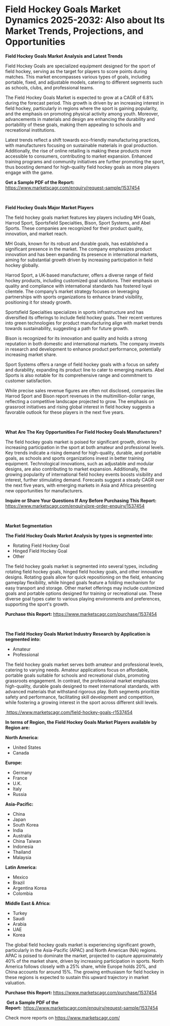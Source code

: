 <p><h1>Field Hockey Goals Market Dynamics 2025-2032: Also about Its Market Trends, Projections, and Opportunities</h1></p><p><strong>Field Hockey Goals Market Analysis and Latest Trends</strong></p>
<p><p>Field Hockey Goals are specialized equipment designed for the sport of field hockey, serving as the target for players to score points during matches. This market encompasses various types of goals, including portable, fixed, and adjustable models, catering to different segments such as schools, clubs, and professional teams. </p><p>The Field Hockey Goals Market is expected to grow at a CAGR of 6.8% during the forecast period. This growth is driven by an increasing interest in field hockey, particularly in regions where the sport is gaining popularity, and the emphasis on promoting physical activity among youth. Moreover, advancements in materials and design are enhancing the durability and portability of these goals, making them appealing to schools and recreational institutions. </p><p>Latest trends reflect a shift towards eco-friendly manufacturing practices, with manufacturers focusing on sustainable materials in goal production. Additionally, the rise of online retailing is making these products more accessible to consumers, contributing to market expansion. Enhanced training programs and community initiatives are further promoting the sport, thus boosting demand for high-quality field hockey goals as more players engage with the game.</p></p>
<p><strong>Get a Sample PDF of the Report:&nbsp;</strong> <a href="https://www.marketscagr.com/enquiry/request-sample/1537454?utm_campaign=2770&utm_medium=2&utm_source=Github&utm_content=ia&utm_term=10042025&utm_id=field-hockey-goals">https://www.marketscagr.com/enquiry/request-sample/1537454</a></p>
<p>&nbsp;</p>
<p><strong>Field Hockey Goals Major Market Players</strong></p>
<p><p>The field hockey goals market features key players including MH Goals, Harrod Sport, Sportsfield Specialties, Bison, Sport Systems, and Abel Sports. These companies are recognized for their product quality, innovation, and market reach.</p><p>MH Goals, known for its robust and durable goals, has established a significant presence in the market. The company emphasizes product innovation and has been expanding its presence in international markets, aiming for substantial growth driven by increasing participation in field hockey globally.</p><p>Harrod Sport, a UK-based manufacturer, offers a diverse range of field hockey products, including customized goal solutions. Their emphasis on quality and compliance with international standards has fostered loyal clientele. The company’s market strategy focuses on leveraging partnerships with sports organizations to enhance brand visibility, positioning it for steady growth.</p><p>Sportsfield Specialties specializes in sports infrastructure and has diversified its offerings to include field hockey goals. Their recent ventures into green technologies for product manufacturing align with market trends towards sustainability, suggesting a path for future growth.</p><p>Bison is recognized for its innovation and quality and holds a strong reputation in both domestic and international markets. The company invests in research and development to enhance product performance, potentially increasing market share.</p><p>Sport Systems offers a range of field hockey goals with a focus on safety and durability, expanding its product line to cater to emerging markets. Abel Sports is also notable for its comprehensive range and commitment to customer satisfaction.</p><p>While precise sales revenue figures are often not disclosed, companies like Harrod Sport and Bison report revenues in the multimillion-dollar range, reflecting a competitive landscape projected to grow. The emphasis on grassroot initiatives and rising global interest in field hockey suggests a favorable outlook for these players in the next five years.</p></p>
<p>&nbsp;</p>
<p><strong>What Are The Key Opportunities For Field Hockey Goals Manufacturers?</strong></p>
<p><p>The field hockey goals market is poised for significant growth, driven by increasing participation in the sport at both amateur and professional levels. Key trends indicate a rising demand for high-quality, durable, and portable goals, as schools and sports organizations invest in better training equipment. Technological innovations, such as adjustable and modular designs, are also contributing to market expansion. Additionally, the growing popularity of international field hockey events boosts visibility and interest, further stimulating demand. Forecasts suggest a steady CAGR over the next five years, with emerging markets in Asia and Africa presenting new opportunities for manufacturers.</p></p>
<p><strong>Inquire or Share Your Questions If Any Before Purchasing This Report:</strong> <a href="https://www.marketscagr.com/enquiry/pre-order-enquiry/1537454?utm_campaign=2770&utm_medium=2&utm_source=Github&utm_content=ia&utm_term=10042025&utm_id=field-hockey-goals">https://www.marketscagr.com/enquiry/pre-order-enquiry/1537454</a></p>
<p>&nbsp;</p>
<p><strong>Market Segmentation</strong></p>
<p><strong>The Field Hockey Goals Market Analysis by types is segmented into:</strong></p>
<p><ul><li>Rotating Field Hockey Goal</li><li>Hinged Field Hockey Goal</li><li>Other</li></ul></p>
<p><p>The field hockey goals market is segmented into several types, including rotating field hockey goals, hinged field hockey goals, and other innovative designs. Rotating goals allow for quick repositioning on the field, enhancing gameplay flexibility, while hinged goals feature a folding mechanism for easy transport and storage. Other market offerings may include customized goals and portable options designed for training or recreational use. These diverse goal types cater to various playing environments and preferences, supporting the sport's growth.</p></p>
<p><strong>Purchase this Report:&nbsp;</strong><a href="https://www.marketscagr.com/purchase/1537454?utm_campaign=2770&utm_medium=2&utm_source=Github&utm_content=ia&utm_term=10042025&utm_id=field-hockey-goals">https://www.marketscagr.com/purchase/1537454</a></p>
<p>&nbsp;</p>
<p><strong>The Field Hockey Goals Market Industry Research by Application is segmented into:</strong></p>
<p><ul><li>Amateur</li><li>Professional</li></ul></p>
<p><p>The field hockey goals market serves both amateur and professional levels, catering to varying needs. Amateur applications focus on affordable, portable goals suitable for schools and recreational clubs, promoting grassroots engagement. In contrast, the professional market emphasizes high-quality, durable goals designed to meet international standards, with advanced materials that withstand rigorous play. Both segments prioritize safety and performance, facilitating skill development and competition, while fostering a growing interest in the sport across different skill levels.</p></p>
<p><a href="https://www.marketscagr.com/field-hockey-goals-r1537454?utm_campaign=2770&utm_medium=2&utm_source=Github&utm_content=ia&utm_term=10042025&utm_id=field-hockey-goals">&nbsp;https://www.marketscagr.com/field-hockey-goals-r1537454</a></p>
<p><strong>In terms of Region, the Field Hockey Goals Market Players available by Region are:</strong></p>
<p>
    <p> <strong> North America: </strong>
        <ul>
            <li>United States</li>
            <li>Canada</li>
        </ul>
        </p> 
    <p> <strong> Europe: </strong>
        <ul>
            <li>Germany</li>
            <li>France</li>
            <li>U.K.</li>
            <li>Italy</li>
            <li>Russia</li>
        </ul>
        </p> 
    <p> <strong> Asia-Pacific: </strong>
        <ul>
            <li>China</li>
            <li>Japan</li>
            <li>South Korea</li>
            <li>India</li>
            <li>Australia</li>
            <li>China Taiwan</li>
            <li>Indonesia</li>
            <li>Thailand</li>
            <li>Malaysia</li>
        </ul>
        </p> 
    <p> <strong> Latin America: </strong>
        <ul>
            <li>Mexico</li>
            <li>Brazil</li>
            <li>Argentina Korea</li>
            <li>Colombia</li>
        </ul>
        </p> 
    <p> <strong> Middle East & Africa: </strong>
        <ul>
            <li>Turkey</li>
            <li>Saudi</li>
            <li>Arabia</li>
            <li>UAE</li>
            <li>Korea</li>
        </ul>
    </p>
    </p>
<p><p>The global field hockey goals market is experiencing significant growth, particularly in the Asia-Pacific (APAC) and North American (NA) regions. APAC is poised to dominate the market, projected to capture approximately 40% of the market share, driven by increasing participation in sports. North America follows closely with a 25% share, while Europe holds 20%, and China accounts for around 15%. The growing enthusiasm for field hockey in these regions is expected to sustain this upward trajectory in market valuation.</p></p>
<p><strong>Purchase this Report: </strong><a href="https://www.marketscagr.com/purchase/1537454?utm_campaign=2770&utm_medium=2&utm_source=Github&utm_content=ia&utm_term=10042025&utm_id=field-hockey-goals">https://www.marketscagr.com/purchase/1537454</a></p>
<p>&nbsp;<strong>Get a Sample PDF of the Report:&nbsp;&nbsp;</strong><a href="https://www.marketscagr.com/enquiry/request-sample/1537454?utm_campaign=2770&utm_medium=2&utm_source=Github&utm_content=ia&utm_term=10042025&utm_id=field-hockey-goals">https://www.marketscagr.com/enquiry/request-sample/1537454</a></p>
<p><strong></strong></p>
<p>Check more reports on <a href="https://www.marketscagr.com/?utm_campaign=2770&utm_medium=2&utm_source=Github&utm_content=ia&utm_term=10042025&utm_id=field-hockey-goals">https://www.marketscagr.com/</a></p>